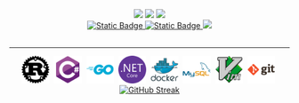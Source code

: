 <div id="header" align="center">
   <img src="stream.gif" width="250"/>
   <img src="stream.gif" width="250"/>
   <img src="stream.gif" width="250"/>
 </div>
 
 <div id="badges" align="center">
 	<a href="https://t.me/Examintes">
 		<img alt="Static Badge" src="https://img.shields.io/badge/telegram-white?style=for-the-badge&logo=Telegram&logoColor=blue"/>
 	</a>
 	<a href="mailto:egor.mishchuk17@gmail.com">
 		<img alt="Static Badge" src="https://img.shields.io/badge/gmail-red?style=for-the-badge&logo=gmail&logoColor=white"/>
 	</a>
 	<a href="https://discordapp.com/users/429303337742106624/">
 		<img src="https://img.shields.io/badge/Discord-7289DA?style=for-the-badge&logo=discord&logoColor=white"/>
 	</a>
 </div>
 
 <div id="badges" align="center">
 	<img src="https://komarev.com/ghpvc/?username=grhead&style=for-the-badge&color=lightgrey" alt=""/>
 </div>
 
 ---
 
 <div align="center">
 	<img src="https://github.com/devicons/devicon/blob/master/icons/rust/rust-original.svg" title="Rust" alt="Rust" width="50" height="50"/>&nbsp;
 	<img src="https://github.com/devicons/devicon/blob/master/icons/csharp/csharp-original.svg" title="Csharp" alt="Csharp" width="50" height="50"/>&nbsp;
 	<img src="https://github.com/devicons/devicon/blob/master/icons/go/go-original-wordmark.svg" title="Golang" alt="Golang" width="50" height="50"/>&nbsp;
 	<img src="https://github.com/devicons/devicon/blob/master/icons/dotnetcore/dotnetcore-original.svg" title="Dotnetcore" alt="Dotnetcore" width="50" height="50"/>&nbsp;
 	<img src="https://github.com/devicons/devicon/blob/master/icons/docker/docker-original-wordmark.svg" alt="Docker" width="50" height="50"/>&nbsp;
 	<img src="https://github.com/devicons/devicon/blob/master/icons/mysql/mysql-original-wordmark.svg" alt="Mysql" width="50" height="50"/>&nbsp;
 	<img src="https://github.com/devicons/devicon/blob/master/icons/vim/vim-original.svg" title="Vim" alt="Vim" width="50" height="50"/>&nbsp;
 	<img src="https://github.com/devicons/devicon/blob/master/icons/git/git-original-wordmark.svg" alt="Git" width="50" height="50"/>&nbsp;
 </div>
 
 <div align="center">
 	<a href="https://git.io/streak-stats"><img src="https://streak-stats.demolab.com?user=GRHead&theme=nord&hide_border=true" alt="GitHub Streak" /></a>
 </div>
 
 <div align="center">
 
 
 </div>
